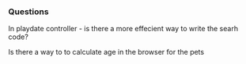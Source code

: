 ### Questions ###

In playdate controller - is there a more effecient way to write the searh code?

Is there a way to to calculate age in the browser for the pets


